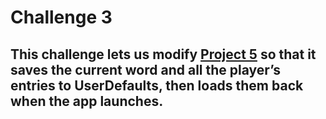 # Challenge 3

## This challenge lets us modify [Project 5](https://github.com/deathlezz/100-Days-of-Swift/tree/main/Projects/06-Project5) so that it saves the current word and all the player’s entries to UserDefaults, then loads them back when the app launches.

